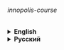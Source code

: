 ###### innopolis-course

<details><summary> 
<strong>English</strong>
</summary>

# Innopolis course [(Code future)](https://futurecode.ru)

## Repository of classworks and homeworks of the Innopolis course "Telegram bots in Python"

---

###### Teacher – [@QuadDarv1ne](https://github.com/QuadDarv1ne)

</details>

<details><summary> 
<strong>Русский</strong>
</summary>

# Курс Университета Иннополис [(Код будущего)](https://futurecode.ru)

## Репозиторий классных работ и домашних заданий курса Университета Иннополис "Telegram-боты на Python"

---

###### Преподаватель – [@QuadDarv1ne](https://github.com/QuadDarv1ne)

</details>